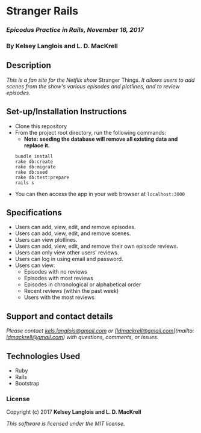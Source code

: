 # Stranger Rails

### _Epicodus Practice in Rails, November 16, 2017_

### By Kelsey Langlois and L. D. MacKrell

## Description

_This is a fan site for the Netflix show_ Stranger Things. _It allows users to add scenes from the show's various episodes and plotlines, and to review episodes._

## Set-up/Installation Instructions

* Clone this repository
* From the project root directory, run the following commands:
  * **Note: seeding the database will remove all existing data and replace it.**
  ```
  bundle install
  rake db:create
  rake db:migrate
  rake db:seed
  rake db:test:prepare
  rails s
  ```
* You can then access the app in your web browser at ```localhost:3000```

## Specifications

* Users can add, view, edit, and remove episodes.
* Users can add, view, edit, and remove scenes.
* Users can view plotlines.
* Users can add, view, edit, and remove their own episode reviews.
* Users can only view other users' reviews.
* Users can log in using email and password.
* Users can view:
  * Episodes with no reviews
  * Episodes with most reviews
  * Episodes in chronological or alphabetical order
  * Recent reviews (within the past week)
  * Users with the most reviews

## Support and contact details

_Please contact [kels.langlois@gmail.com](mailto:kels.langlois@gmail.com) or [ldmackrell@gmail.com](mailto: ldmackrell@gmail.com) with questions, comments, or issues._

## Technologies Used

* Ruby
* Rails
* Bootstrap

### License

Copyright (c) 2017 **Kelsey Langlois and L. D. MacKrell**

*This software is licensed under the MIT license.*
